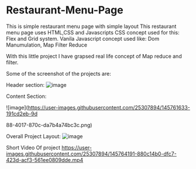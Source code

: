 # Restaurant-Menu-Page
This is simple restaurant menu page with simple layout 
This restaurant menu page uses HTML,CSS and Javascripts
CSS concept used for this: Flex and Grid system.
Vanila Javascript concept used like: Dom Manumulation, Map Filter Reduce

With this little project I have grapsed real life concept of Map reduce and filter.

Some of the screenshot of the projects are:

Header section:
![image](https://user-images.githubusercontent.com/25307894/145761511-75a576fa-23bb-48be-8d92-97aff8a3c577.png)


Content Section:


![image](https://user-images.githubusercontent.com/25307894/145761633-191cd2eb-9d



88-4017-870c-da7b4a74bc3c.png)


Overall Project Layout:
![image](https://user-images.githubusercontent.com/25307894/145761760-72ba5718-700d-4604-a2c6-228350e10257.png)

  Short Video Of project
https://user-images.githubusercontent.com/25307894/145764191-880c14b0-dfc7-423d-acf3-561ee0809dde.mp4


